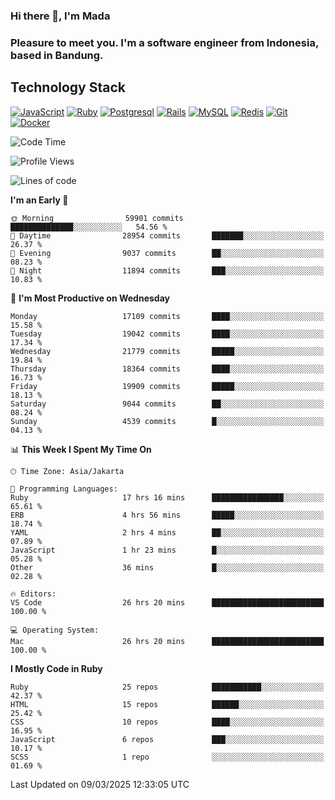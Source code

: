 ### Hi there 👋, I'm Mada
### Pleasure to meet you. I'm a software engineer from Indonesia, based in Bandung.

## Technology Stack

[![JavaScript](https://img.shields.io/badge/-JavaScript-%23F7DF1C?style=flat-square&logo=javascript&logoColor=000000&labelColor=%23F7DF1C&color=%23FFCE5A)](https://www.javascript.com/)
[![Ruby](https://img.shields.io/badge/Ruby-CC342D?style=flat-square&logo=ruby&logoColor=white)](https://www.ruby-lang.org/en/)
[![Postgresql](https://img.shields.io/badge/PostgreSQL-316192?style=flat-square&logo=postgresql&logoColor=ffffff)](https://www.postgresql.org/)
[![Rails](https://img.shields.io/badge/Ruby_on_Rails-CC0000?style=flat-square&logo=ruby-on-rails&logoColor=white)](https://rubyonrails.org/)
[![MySQL](https://img.shields.io/badge/-MySQL-4479A1?style=flat-square&logo=MySQL&logoColor=ffffff)](https://www.mysql.com/)
[![Redis](https://img.shields.io/badge/-Redis-DC382D?style=flat-square&logo=Redis&logoColor=ffffff)](https://redis.io/)
[![Git](https://img.shields.io/badge/-Git-%23F05032?style=flat-square&logo=git&logoColor=%23ffffff)](https://git-scm.com/)
[![Docker](https://img.shields.io/badge/-Docker-2496ED?style=flat-square&logo=docker&logoColor=ffffff)](https://www.docker.com/)
<!--
**madaarya/madaarya** is a ✨ _special_ ✨ repository because its `README.md` (this file) appears on your GitHub profile.

Here are some ideas to get you started:

- 🔭 I’m currently working on ...
- 🌱 I’m currently learning ...
- 👯 I’m looking to collaborate on ...
- 🤔 I’m looking for help with ...
- 💬 Ask me about ...
- 📫 How to reach me: ...
- 😄 Pronouns: ...
- ⚡ Fun fact: ...
-->
<!--START_SECTION:waka-->
![Code Time](http://img.shields.io/badge/Code%20Time-7%2C099%20hrs%2033%20mins-blue)

![Profile Views](http://img.shields.io/badge/Profile%20Views-0-blue)

![Lines of code](https://img.shields.io/badge/From%20Hello%20World%20I%27ve%20Written-48.3%20million%20lines%20of%20code-blue)

**I'm an Early 🐤** 

```text
🌞 Morning                59901 commits       ██████████████░░░░░░░░░░░   54.56 % 
🌆 Daytime                28954 commits       ███████░░░░░░░░░░░░░░░░░░   26.37 % 
🌃 Evening                9037 commits        ██░░░░░░░░░░░░░░░░░░░░░░░   08.23 % 
🌙 Night                  11894 commits       ███░░░░░░░░░░░░░░░░░░░░░░   10.83 % 
```
📅 **I'm Most Productive on Wednesday** 

```text
Monday                   17109 commits       ████░░░░░░░░░░░░░░░░░░░░░   15.58 % 
Tuesday                  19042 commits       ████░░░░░░░░░░░░░░░░░░░░░   17.34 % 
Wednesday                21779 commits       █████░░░░░░░░░░░░░░░░░░░░   19.84 % 
Thursday                 18364 commits       ████░░░░░░░░░░░░░░░░░░░░░   16.73 % 
Friday                   19909 commits       █████░░░░░░░░░░░░░░░░░░░░   18.13 % 
Saturday                 9044 commits        ██░░░░░░░░░░░░░░░░░░░░░░░   08.24 % 
Sunday                   4539 commits        █░░░░░░░░░░░░░░░░░░░░░░░░   04.13 % 
```


📊 **This Week I Spent My Time On** 

```text
🕑︎ Time Zone: Asia/Jakarta

💬 Programming Languages: 
Ruby                     17 hrs 16 mins      ████████████████░░░░░░░░░   65.61 % 
ERB                      4 hrs 56 mins       █████░░░░░░░░░░░░░░░░░░░░   18.74 % 
YAML                     2 hrs 4 mins        ██░░░░░░░░░░░░░░░░░░░░░░░   07.89 % 
JavaScript               1 hr 23 mins        █░░░░░░░░░░░░░░░░░░░░░░░░   05.28 % 
Other                    36 mins             █░░░░░░░░░░░░░░░░░░░░░░░░   02.28 % 

🔥 Editors: 
VS Code                  26 hrs 20 mins      █████████████████████████   100.00 % 

💻 Operating System: 
Mac                      26 hrs 20 mins      █████████████████████████   100.00 % 
```

**I Mostly Code in Ruby** 

```text
Ruby                     25 repos            ███████████░░░░░░░░░░░░░░   42.37 % 
HTML                     15 repos            ██████░░░░░░░░░░░░░░░░░░░   25.42 % 
CSS                      10 repos            ████░░░░░░░░░░░░░░░░░░░░░   16.95 % 
JavaScript               6 repos             ███░░░░░░░░░░░░░░░░░░░░░░   10.17 % 
SCSS                     1 repo              ░░░░░░░░░░░░░░░░░░░░░░░░░   01.69 % 
```




 Last Updated on 09/03/2025 12:33:05 UTC
<!--END_SECTION:waka-->
